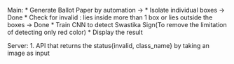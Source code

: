Main:
	* Generate Ballot Paper by automation -> 
	* Isolate individual boxes -> Done
	* Check for invalid : lies inside more than 1 box or lies outside the boxes -> Done
	* Train CNN to detect Swastika Sign(To remove the limitation of detecting only red color)
	* Display the result

Server:
	1. API that returns the status{invalid, class_name} by taking an image as input

